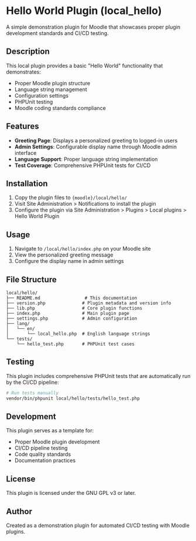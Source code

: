 # Hello World Plugin (local_hello)

A simple demonstration plugin for Moodle that showcases proper plugin development standards and CI/CD testing.

## Description

This local plugin provides a basic "Hello World" functionality that demonstrates:
- Proper Moodle plugin structure
- Language string management
- Configuration settings
- PHPUnit testing
- Moodle coding standards compliance

## Features

- **Greeting Page**: Displays a personalized greeting to logged-in users
- **Admin Settings**: Configurable display name through Moodle admin interface
- **Language Support**: Proper language string implementation
- **Test Coverage**: Comprehensive PHPUnit tests for CI/CD

## Installation

1. Copy the plugin files to `{moodle}/local/hello/`
2. Visit Site Administration > Notifications to install the plugin
3. Configure the plugin via Site Administration > Plugins > Local plugins > Hello World Plugin

## Usage

1. Navigate to `/local/hello/index.php` on your Moodle site
2. View the personalized greeting message
3. Configure the display name in admin settings

## File Structure

```
local/hello/
├── README.md                 # This documentation
├── version.php              # Plugin metadata and version info
├── lib.php                  # Core plugin functions
├── index.php                # Main plugin page
├── settings.php             # Admin configuration
├── lang/
│   └── en/
│       └── local_hello.php  # English language strings
└── tests/
    └── hello_test.php       # PHPUnit test cases
```

## Testing

This plugin includes comprehensive PHPUnit tests that are automatically run by the CI/CD pipeline:

```bash
# Run tests manually
vendor/bin/phpunit local/hello/tests/hello_test.php
```

## Development

This plugin serves as a template for:
- Proper Moodle plugin development
- CI/CD pipeline testing
- Code quality standards
- Documentation practices

## License

This plugin is licensed under the GNU GPL v3 or later.

## Author

Created as a demonstration plugin for automated CI/CD testing with Moodle plugins. 